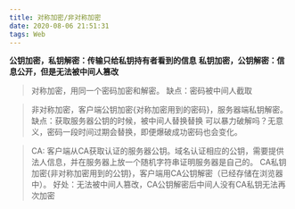 ```yaml
---
title: 对称加密/非对称加密
date: 2020-08-06 21:51:31
tags: Web
---
```

**公钥加密，私钥解密：传输只给私钥持有者看到的信息**
**私钥加密，公钥解密：信息公开，但是无法被中间人篡改**

>对称加密，用同一个密码加密和解密。
缺点：密码被中间人截取

>非对称加密，客户端公钥加密{对称加密用到的密码}，服务器端私钥解密。
缺点：获取服务器公钥的时候，被中间人替换替换
可以暴力破解吗？无意义，密码一段时间过期会替换，即便爆破成功密码也会变化。

>CA: 客户端从CA获取认证的服务器公钥。域名认证相应的公钥，需要提供法人信息，并在服务器上放一个随机字符串证明服务器是自己的。
CA私钥加密{非对称加密用到的公钥}，客户端用CA公钥解密（已经存储在浏览器中）。
好处：无法被中间人篡改，CA公钥解密后中间人没有CA私钥无法再次加密
